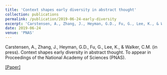 ```yaml
---
title: 'Context shapes early diversity in abstract thought'
collection: publications
permalink: /publication/2019-06-24-early-diversity
excerpt: 'Carstensen, A., Zhang, J., Heyman, G.D., Fu, G., Lee, K., & Walker, C.M. (in press). Context shapes early diversity in abstract thought. To appear in Proceedings of the National Academy of Sciences (PNAS). [[Paper]](https://www.pnas.org/content/early/2019/06/18/1818365116)'
date: 2019-06-24
venue: 'PNAS'
---
```

Carstensen, A., Zhang, J., Heyman, G.D., Fu, G., Lee, K., & Walker, C.M. (in press). Context shapes early diversity in abstract thought. To appear in Proceedings of the National Academy of Sciences (PNAS).

[[Paper]](https://www.pnas.org/content/early/2019/06/18/1818365116)